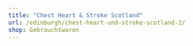 ```yaml
---
title: "Chest Heart & Stroke Scotland"
url: /edinburgh/chest-heart-und-stroke-scotland-2/
shop: Gebrauchtwaren
---
```

